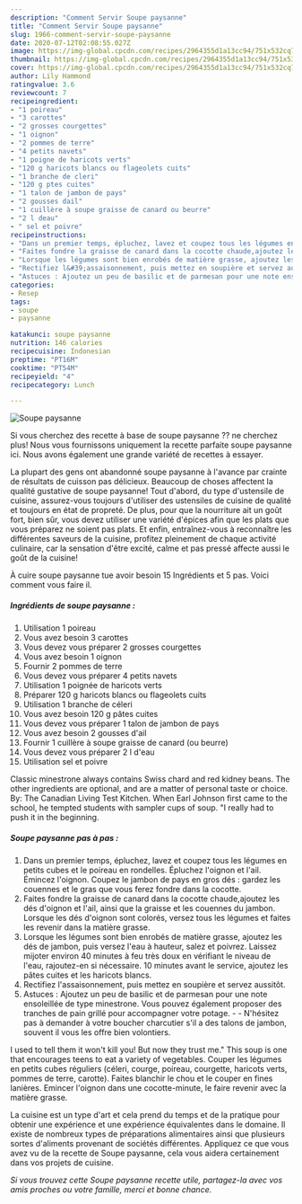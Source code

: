 ```yaml
---
description: "Comment Servir Soupe paysanne"
title: "Comment Servir Soupe paysanne"
slug: 1966-comment-servir-soupe-paysanne
date: 2020-07-12T02:08:55.027Z
image: https://img-global.cpcdn.com/recipes/2964355d1a13cc94/751x532cq70/soupe-paysanne-photo-principale-de-la-recette.jpg
thumbnail: https://img-global.cpcdn.com/recipes/2964355d1a13cc94/751x532cq70/soupe-paysanne-photo-principale-de-la-recette.jpg
cover: https://img-global.cpcdn.com/recipes/2964355d1a13cc94/751x532cq70/soupe-paysanne-photo-principale-de-la-recette.jpg
author: Lily Hammond
ratingvalue: 3.6
reviewcount: 7
recipeingredient:
- "1 poireau"
- "3 carottes"
- "2 grosses courgettes"
- "1 oignon"
- "2 pommes de terre"
- "4 petits navets"
- "1 poigne de haricots verts"
- "120 g haricots blancs ou flageolets cuits"
- "1 branche de cleri"
- "120 g ptes cuites"
- "1 talon de jambon de pays"
- "2 gousses dail"
- "1 cuillère à soupe graisse de canard ou beurre"
- "2 l deau"
- " sel et poivre"
recipeinstructions:
- "Dans un premier temps, épluchez, lavez et coupez tous les légumes en petits cubes et le poireau en rondelles. Épluchez l&#39;oignon et l&#39;ail. Émincez l&#39;oignon. Coupez le jambon de pays en gros dés : gardez les couennes et le gras que vous ferez fondre dans la cocotte."
- "Faites fondre la graisse de canard dans la cocotte chaude,ajoutez les dés d&#39;oignon et l&#39;ail, ainsi que la graisse et les couennes du jambon. Lorsque les dés d&#39;oignon sont colorés, versez tous les légumes et faites les revenir dans la matière grasse."
- "Lorsque les légumes sont bien enrobés de matière grasse, ajoutez les dés de jambon, puis versez l&#39;eau à hauteur, salez et poivrez. Laissez mijoter environ 40 minutes à feu très doux en vérifiant le niveau de l&#39;eau, rajoutez-en si nécessaire. 10 minutes avant le service, ajoutez les pâtes cuites et les haricots blancs."
- "Rectifiez l&#39;assaisonnement, puis mettez en soupière et servez aussitôt."
- "Astuces : Ajoutez un peu de basilic et de parmesan pour une note ensoleillée de type minestrone. Vous pouvez également proposer des tranches de pain grillé pour accompagner votre potage.  N&#39;hésitez pas à demander à votre boucher charcutier s&#39;il a des talons de jambon, souvent il vous les offre bien volontiers."
categories:
- Resep
tags:
- soupe
- paysanne

katakunci: soupe paysanne 
nutrition: 146 calories
recipecuisine: Indonesian
preptime: "PT16M"
cooktime: "PT54M"
recipeyield: "4"
recipecategory: Lunch

---
```



![Soupe paysanne](https://img-global.cpcdn.com/recipes/2964355d1a13cc94/751x532cq70/soupe-paysanne-photo-principale-de-la-recette.jpg)

Si vous cherchez des recette à base de soupe paysanne ?? ne cherchez plus! Nous vous fournissons uniquement la recette parfaite soupe paysanne ici. Nous avons également une grande variété de recettes à essayer.

La plupart des gens ont abandonné soupe paysanne à l'avance par crainte de résultats de cuisson pas délicieux. Beaucoup de choses affectent la qualité gustative de soupe paysanne! Tout d'abord, du type d'ustensile de cuisine, assurez-vous toujours d'utiliser des ustensiles de cuisine de qualité et toujours en état de propreté. De plus, pour que la nourriture ait un goût fort, bien sûr, vous devez utiliser une variété d'épices afin que les plats que vous préparez ne soient pas plats. Et enfin, entraînez-vous à reconnaître les différentes saveurs de la cuisine, profitez pleinement de chaque activité culinaire, car la sensation d'être excité, calme et pas pressé affecte aussi le goût de la cuisine!

<!--inarticleads1-->

À cuire soupe paysanne tue avoir besoin 15 Ingrédients et 5 pas. Voici comment vous faire il.

##### Ingrédients de soupe paysanne :

1. Utilisation 1 poireau
1. Vous avez besoin 3 carottes
1. Vous devez vous préparer 2 grosses courgettes
1. Vous avez besoin 1 oignon
1. Fournir 2 pommes de terre
1. Vous devez vous préparer 4 petits navets
1. Utilisation 1 poignée de haricots verts
1. Préparer 120 g haricots blancs ou flageolets cuits
1. Utilisation 1 branche de céleri
1. Vous avez besoin 120 g pâtes cuites
1. Vous devez vous préparer 1 talon de jambon de pays
1. Vous avez besoin 2 gousses d&#39;ail
1. Fournir 1 cuillère à soupe graisse de canard (ou beurre)
1. Vous devez vous préparer 2 l d&#39;eau
1. Utilisation  sel et poivre


Classic minestrone always contains Swiss chard and red kidney beans. The other ingredients are optional, and are a matter of personal taste or choice. By: The Canadian Living Test Kitchen. When Earl Johnson first came to the school, he tempted students with sampler cups of soup. &#34;I really had to push it in the beginning. 

<!--inarticleads2-->

##### Soupe paysanne pas à pas :

1. Dans un premier temps, épluchez, lavez et coupez tous les légumes en petits cubes et le poireau en rondelles. Épluchez l&#39;oignon et l&#39;ail. Émincez l&#39;oignon. Coupez le jambon de pays en gros dés : gardez les couennes et le gras que vous ferez fondre dans la cocotte.
1. Faites fondre la graisse de canard dans la cocotte chaude,ajoutez les dés d&#39;oignon et l&#39;ail, ainsi que la graisse et les couennes du jambon. Lorsque les dés d&#39;oignon sont colorés, versez tous les légumes et faites les revenir dans la matière grasse.
1. Lorsque les légumes sont bien enrobés de matière grasse, ajoutez les dés de jambon, puis versez l&#39;eau à hauteur, salez et poivrez. Laissez mijoter environ 40 minutes à feu très doux en vérifiant le niveau de l&#39;eau, rajoutez-en si nécessaire. 10 minutes avant le service, ajoutez les pâtes cuites et les haricots blancs.
1. Rectifiez l&#39;assaisonnement, puis mettez en soupière et servez aussitôt.
1. Astuces : Ajoutez un peu de basilic et de parmesan pour une note ensoleillée de type minestrone. Vous pouvez également proposer des tranches de pain grillé pour accompagner votre potage. -  - N&#39;hésitez pas à demander à votre boucher charcutier s&#39;il a des talons de jambon, souvent il vous les offre bien volontiers.


I used to tell them it won&#39;t kill you! But now they trust me.&#34; This soup is one that encourages teens to eat a variety of vegetables. Couper les légumes en petits cubes réguliers (céleri, courge, poireau, courgette, haricots verts, pommes de terre, carotte). Faites blanchir le chou et le couper en fines lanières. Emincer l&#39;oignon dans une cocotte-minute, le faire revenir avec la matière grasse. 

<!--inarticleads1-->

<p>
La cuisine est un type d'art et cela prend du temps et de la pratique pour obtenir une expérience et une expérience équivalentes dans le domaine. Il existe de nombreux types de préparations alimentaires ainsi que plusieurs sortes d'aliments provenant de sociétés différentes. Appliquez ce que vous avez vu de la recette de Soupe paysanne, cela vous aidera certainement dans vos projets de cuisine.
</p>

<p>
<i>Si vous trouvez cette Soupe paysanne recette utile, partagez-la avec vos amis proches ou votre famille, merci et bonne chance.</i>
</p>
